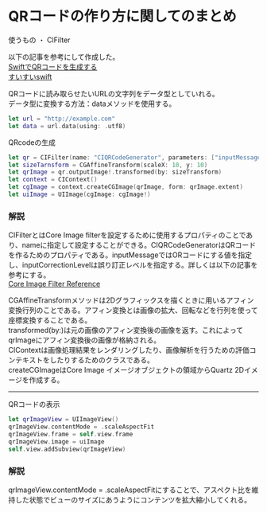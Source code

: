 # QRコードの作り方に関してのまとめ
使うもの
・ ClFilter

以下の記事を参考にして作成した。</br>
[SwiftでQRコードを生成する](https://zenn.dev/mark_1975m/articles/b491bb9e9752c0)<br>
[すいすいswift](https://swiswiswift.com/2018-03-07)

QRコードに読み取らせたいURLの文字列をデータ型としていれる。</br>
データ型に変換する方法：dataメソッドを使用する。</br>
```swift
let url = "http://example.com"
let data = url.data(using: .utf8)
```

QRcodeの生成
```swift
let qr = CIFilter(name: "CIQRCodeGenerator", parameters: ["inputMessage": data, "inputCorrectionLevel": "M"])!
let sizeTarnsform = CGAffineTransform(scaleX: 10, y: 10)
let qrImage = qr.outputImage!.transformed(by: sizeTransform)
let context = CIContext()
let cgImage = context.createCGImage(qrImage, form: qrImage.extent)
let uiImage = UIImage(cgImage: cgImage!)
```
### 解説
CIFilterとはCore Image filterを設定するために使用するプロパティのことであり、nameに指定して設定することができる。CIQRCodeGeneratorはQRコードを作るためのプロパティである。inputMessageではORコードにする値を指定し、inputCorrectionLevelは誤り訂正レベルを指定する。詳しくは以下の記事を参考にする。<br>
[Core Image Filter Reference](https://developer.apple.com/library/archive/documentation/GraphicsImaging/Reference/CoreImageFilterReference/index.html#//apple_ref/doc/filter/ci/CIQRCodeGenerator)<br>

CGAffineTransformメソッドは2Dグラフィックスを描くときに用いるアフィン変換行列のことである。アフィン変換とは画像の拡大、回転などを行列を使って座標変換することである。<br>
transformed(by:)は元の画像のアフィン変換後の画像を返す。これによってqrImageにアフィン変換後の画像が格納される。<br>
CIContextは画像処理結果をレンダリングしたり、画像解析を行うための評価コンテキストをしたりするためのクラスである。<br>
createCGImageはCore Image イメージオブジェクトの領域からQuartz 2Dイメージを作成する。

---
QRコードの表示
```swift
let qrImageView = UIImageView()
qrImageView.contentMode = .scaleAspectFit
qrImageView.frame = self.view.frame
qrImageView.image = uiImage
self.view.addSubview(qrImageView)
```
### 解説
qrImageView.contentMode = .scaleAspectFitにすることで、アスペクト比を維持した状態でビューのサイズにあうようにコンテンツを拡大縮小してくれる。
